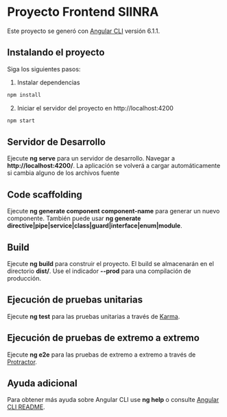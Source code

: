 # Proyecto Frontend SIINRA

Este proyecto se generó con [Angular CLI](https://github.com/angular/angular-cli) versión 6.1.1.

## Instalando el proyecto

Siga los siguientes pasos:
1. Instalar dependencias

```bash
npm install
```

2. Iniciar el servidor del proyecto en http://localhost:4200

```bash
npm start
```

## Servidor de Desarrollo

Ejecute **ng serve** para un servidor de desarrollo. Navegar a **http://localhost:4200/**. La aplicación se volverá a cargar automáticamente si cambia alguno de los archivos fuente

## Code scaffolding

Ejecute **ng generate component component-name** para generar un nuevo componente. También puede usar **ng generate directive|pipe|service|class|guard|interface|enum|module**.

## Build

Ejecute **ng build** para construir el proyecto. El build se almacenarán en el directorio **dist/**. Use el indicador **--prod** para una compilación de producción.

## Ejecución de pruebas unitarias

Ejecute **ng test** para las pruebas unitarias a través de [Karma](https://karma-runner.github.io).

## Ejecución de pruebas de extremo a extremo

Ejecute **ng e2e** para las pruebas de extremo a extremo a través de [Protractor](http://www.protractortest.org/).

## Ayuda adicional

Para obtener más ayuda sobre Angular CLI use **ng help** o consulte [Angular CLI README](https://github.com/angular/angular-cli/blob/master/README.md).
